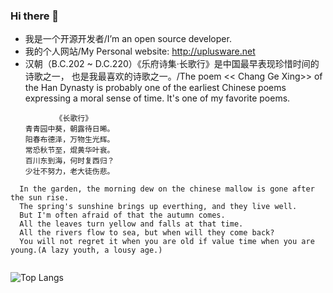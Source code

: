 ### Hi there 👋
- 我是一个开源开发者/I’m an open source developer.
- 我的个人网站/My Personal website: http://uplusware.net
- 汉朝（B.C.202 ~ D.C.220）《乐府诗集·长歌行》是中国最早表现珍惜时间的诗歌之一， 也是我最喜欢的诗歌之一。/The poem << Chang Ge Xing>> of the Han Dynasty is probably one of the earliest Chinese poems expressing a moral sense of time. It's one of my favorite poems.

```
          《长歌行》
　　青青园中葵，朝露待日晞。
　　阳春布德泽，万物生光辉。
　　常恐秋节至，焜黄华叶衰。
　　百川东到海，何时复西归？
　　少壮不努力，老大徒伤悲。
  
  In the garden, the morning dew on the chinese mallow is gone after the sun rise.
  The spring's sunshine brings up everthing, and they live well.
  But I'm often afraid of that the autumn comes.
  All the leaves turn yellow and falls at that time.
  All the rivers flow to sea, but when will they come back?
  You will not regret it when you are old if value time when you are young.(A lazy youth, a lousy age.)
  
```
![Top Langs](https://github-readme-stats.vercel.app/api/top-langs/?username=uplusware&hide=html&layout=compact&langs_count=12)
